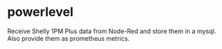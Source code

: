 # powerlevel

Receive Shelly 1PM Plus data from Node-Red and store them in a mysql. Also provide them as prometheus metrics.
